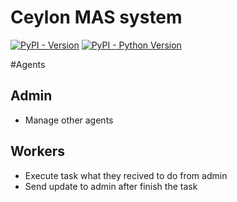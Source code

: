 # Ceylon MAS system

[![PyPI - Version](https://img.shields.io/pypi/v/ceylon.svg)](https://pypi.org/project/ceylon)
[![PyPI - Python Version](https://img.shields.io/pypi/pyversions/ceylon.svg)](https://pypi.org/project/ceylon)


#Agents

## Admin
- Manage other agents

## Workers
- Execute task what they recived to do from admin
- Send update to admin after finish the task
